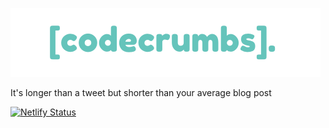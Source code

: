 ![LOGO](logo.png)

It's longer than a tweet but shorter than your average blog post


[![Netlify Status](https://api.netlify.com/api/v1/badges/8c726274-230e-49b0-b523-c8e2c75e4397/deploy-status)](https://app.netlify.com/sites/codecrumbs/deploys)
